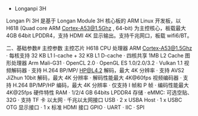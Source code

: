 - Longanpi 3H

Longan Pi 3H 是基于 Longan Module 3H 核心板的 ARM Linux 开发板，以 H618 (Quad core ARM Cortex-A53@1.5Ghz , 64-bit) 为主控核心，板载最大 4GB 64bit LPDDR4，支持 HDMI 4K 显示输出。支持千兆网口，板载 wifi6/BT。

二、基础参数#
主控参数
主控芯片	H618
CPU 处理器	ARM Cortex-A53@1.5Ghz
· 每核支持 32 KB L1 I-cache + 32 KB L1 D-cache
· 四核共享 1MB L2 Cache
图形处理器	Arm Mali-G31
· OpenCL 2.0
· OpenGL ES 1.0/2.0/3.2
· Vulkan 1.1
视频解码器	· 支持 H.264 BP/MP/ HP@L4.2 解码，最大 4K 分辨率
· 支持 AVS2 JiZhun 10bit 解码，最大 4K 分辨率
· 解码性能最大 4K@60fps
视频编码器	· 支持 H.264 BP/MP/HP 编码，最大 4K 分辨率
· 仅支持 I 帧和 P 帧
· 编码性能最大 4K@25fps
硬件特性
RAM	· 1/2/4 GB 64bits LPDDR4
存储	· eMMC: 可选空贴、32G
· 支持 TF 卡
以太网	· 千兆以太网接口
USB	· 2 x USBA Host
· 1 x USBC OTG
显示接口	· 1 x 标准 HDMI 接口
GPIO	· UART
· IIC
· SPI
